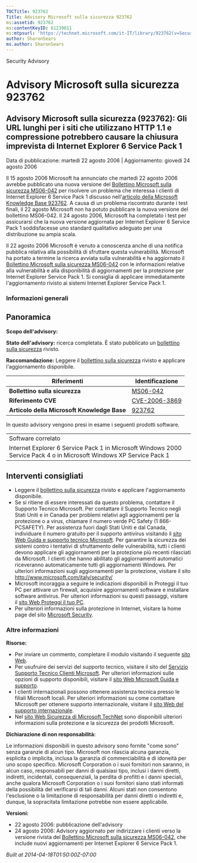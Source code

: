 ```yaml
---
TOCTitle: 923762
Title: Advisory Microsoft sulla sicurezza 923762
ms:assetid: 923762
ms:contentKeyID: 61239811
ms:mtpsurl: 'https://technet.microsoft.com/it-IT/library/923762(v=Security.10)'
author: SharonSears
ms.author: SharonSears
---
```


Security Advisory

Advisory Microsoft sulla sicurezza 923762
=========================================

Advisory Microsoft sulla sicurezza (923762): Gli URL lunghi per i siti che utilizzano HTTP 1.1 e compressione potrebbero causare la chiusura imprevista di Internet Explorer 6 Service Pack 1
---------------------------------------------------------------------------------------------------------------------------------------------------------------------------------------------

Data di pubblicazione: martedì 22 agosto 2006 | Aggiornamento: giovedì 24 agosto 2006

Il 15 agosto 2006 Microsoft ha annunciato che martedì 22 agosto 2006 avrebbe pubblicato una nuova versione del [Bollettino Microsoft sulla sicurezza MS06-042](http://technet.microsoft.com/security/bulletin/ms06-042) per risolvere un problema che interessa i clienti di Internet Explorer 6 Service Pack 1 discusso nell'[articolo della Microsoft Knowledge Base 923762](http://support.microsoft.com/kb/923762/). A causa di un problema riscontrato durante i test finali, il 22 agosto Microsoft non ha potuto pubblicare la nuova versione del bollettino MS06-042. Il 24 agosto 2006, Microsoft ha completato i test per assicurarsi che la nuova versione aggiornata per Internet Explorer 6 Service Pack 1 soddisfacesse uno standard qualitativo adeguato per una distribuzione su ampia scala.

Il 22 agosto 2006 Microsoft è venuto a conoscenza anche di una notifica pubblica relativa alla possibilità di sfruttare questa vulnerabilità. Microsoft ha portato a termine la ricerca avviata sulla vulnerabilità e ha aggiornato il [Bollettino Microsoft sulla sicurezza MS06-042](http://technet.microsoft.com/security/bulletin/ms06-042) con le informazioni relative alla vulnerabilità e alla disponibilità di aggiornamenti per la protezione per Internet Explorer Service Pack 1. Si consiglia di applicare immediatamente l'aggiornamento rivisto ai sistemi Internet Explorer Service Pack 1.

### Informazioni generali

Panoramica
----------

<span></span>
**Scopo dell'advisory:**

**Stato dell'advisory:** ricerca completata. È stato pubblicato un [bollettino sulla sicurezza](http://technet.microsoft.com/security/bulletin/ms06-042) rivisto.

**Raccomandazione:** Leggere il [bollettino sulla sicurezza](http://technet.microsoft.com/security/bulletin/ms06-042) rivisto e applicare l'aggiornamento disponibile.

| Riferimenti                                 | Identificazione                                                                  |
|---------------------------------------------|----------------------------------------------------------------------------------|
| **Bollettino sulla sicurezza**              | [MS06-042](http://technet.microsoft.com/security/bulletin/ms06-042)              |
| **Riferimento CVE**                         | [CVE-2006-3869](http://www.cve.mitre.org/cgi-bin/cvename.cgi?name=cve-2006-3869) |
| **Articolo della Microsoft Knowledge Base** | [923762](http://support.microsoft.com/kb/923762)                                 |

In questo advisory vengono presi in esame i seguenti prodotti software.

|                                                                                                                      |
|----------------------------------------------------------------------------------------------------------------------|
| Software correlato                                                                                                   |
| Internet Explorer 6 Service Pack 1 in Microsoft Windows 2000 Service Pack 4 o in Microsoft Windows XP Service Pack 1 |

Interventi consigliati
----------------------

<span></span>
-   Leggere il [bollettino sulla sicurezza](http://technet.microsoft.com/security/bulletin/ms06-042) rivisto e applicare l'aggiornamento disponibile.
-   Se si ritiene di essere interessati da questo problema, contattare il Supporto Tecnico Microsoft. Per contattare il Supporto Tecnico negli Stati Uniti e in Canada per problemi relativi agli aggiornamenti per la protezione o a virus, chiamare il numero verde PC Safety (1 866-PCSAFETY). Per assistenza fuori dagli Stati Uniti e dal Canada, individuare il numero gratuito per il supporto antivirus visitando il [sito Web Guida e supporto tecnico Microsoft](http://support.microsoft.com/security/).
    Per garantire la sicurezza dei sistemi contro i tentativi di sfruttamento delle vulnerabilità, tutti i clienti devono applicare gli aggiornamenti per la protezione più recenti rilasciati da Microsoft. I clienti che hanno abilitato gli aggiornamenti automatici riceveranno automaticamente tutti gli aggiornamenti Windows. Per ulteriori informazioni sugli aggiornamenti per la protezione, visitare il sito <http://www.microsoft.com/italy/security/>
-   Microsoft incoraggia a seguire le indicazioni disponibili in Proteggi il tuo PC per attivare un firewall, acquisire aggiornamenti software e installare software antivirus. Per ulteriori informazioni su questi passaggi, visitare il [sito Web Proteggi il tuo PC](http://www.microsoft.com/italy/athome/security/protect/windowsxp/default.mspx).
-   Per ulteriori informazioni sulla protezione in Internet, visitare la home page del sito [Microsoft Security](http://www.microsoft.com/italy/security).

### Altre informazioni

**Risorse:**

-   Per inviare un commento, completare il modulo visitando il seguente [sito Web](https://support.microsoft.com/common/survey.aspx?scid=sw;en;1257&amp;showpage=1&amp;ws=technet&amp;sd=tech).
-   Per usufruire dei servizi del supporto tecnico, visitare il sito del [Servizio Supporto Tecnico Clienti Microsoft](http://go.microsoft.com/fwlink/?linkid=21131). Per ulteriori informazioni sulle opzioni di supporto disponibili, visitare il [sito Web Microsoft Guida e supporto](http://support.microsoft.com/).
-   I clienti internazionali possono ottenere assistenza tecnica presso le filiali Microsoft locali. Per ulteriori informazioni su come contattare Microsoft per ottenere supporto internazionale, visitare il [sito Web del supporto internazionale](http://go.microsoft.com/fwlink/?linkid=21155).
-   Nel [sito Web Sicurezza di Microsoft TechNet](http://www.microsoft.com/italy/technet/security/default.mspx) sono disponibili ulteriori informazioni sulla protezione e la sicurezza dei prodotti Microsoft.

**Dichiarazione di non responsabilità:**

Le informazioni disponibili in questo advisory sono fornite "come sono" senza garanzie di alcun tipo. Microsoft non rilascia alcuna garanzia, esplicita o implicita, inclusa la garanzia di commerciabilità e di idoneità per uno scopo specifico. Microsoft Corporation o i suoi fornitori non saranno, in alcun caso, responsabili per danni di qualsiasi tipo, inclusi i danni diretti, indiretti, incidentali, consequenziali, la perdita di profitti e i danni speciali, anche qualora Microsoft Corporation o i suoi fornitori siano stati informati della possibilità del verificarsi di tali danni. Alcuni stati non consentono l'esclusione o la limitazione di responsabilità per danni diretti o indiretti e, dunque, la sopracitata limitazione potrebbe non essere applicabile.

**Versioni:**

-   22 agosto 2006: pubblicazione dell'advisory
-   24 agosto 2006: Advisory aggiornato per indirizzare i clienti verso la versione rivista del [Bollettino Microsoft sulla sicurezza MS06-042](http://technet.microsoft.com/security/bulletin/ms06-042), che include nuovi aggiornamenti per Internet Explorer 6 Service Pack 1.

*Built at 2014-04-18T01:50:00Z-07:00*
